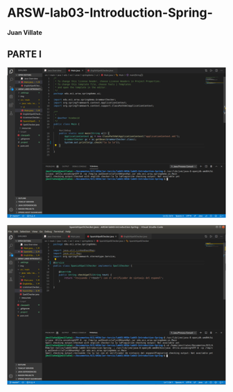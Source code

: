 # ARSW-lab03-Introduction-Spring-

#### Juan Villate

## PARTE I

  ![Autowired & Services Engles](https://github.com/villate13/ARSW-lab03-Introduction-Spring-/blob/master/img/captureEnglishLab03.png)
  
  ![Autowired & Services Espanol](https://github.com/villate13/ARSW-lab03-Introduction-Spring-/blob/master/img/captureEspanolLab03.png)

